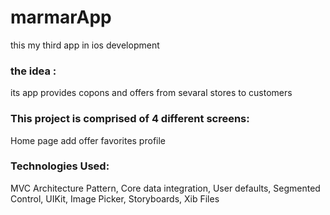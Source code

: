 # marmarApp
this my third app in ios development 
### the idea : 
its app provides copons and offers from sevaral stores to customers
### This project is comprised of 4 different screens:
Home page
add offer
favorites
profile
### Technologies Used:
MVC Architecture Pattern,
Core data integration,
User defaults,
Segmented Control,
UIKit,
Image Picker,
Storyboards,
Xib Files

